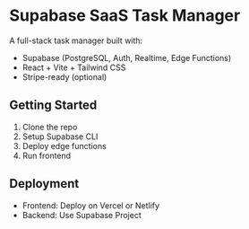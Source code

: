 # Supabase SaaS Task Manager

A full-stack task manager built with:
- Supabase (PostgreSQL, Auth, Realtime, Edge Functions)
- React + Vite + Tailwind CSS
- Stripe-ready (optional)

## Getting Started

1. Clone the repo
2. Setup Supabase CLI
3. Deploy edge functions
4. Run frontend

## Deployment

- Frontend: Deploy on Vercel or Netlify
- Backend: Use Supabase Project